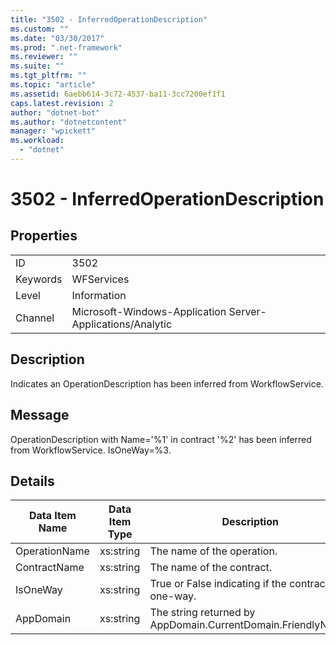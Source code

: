 ```yaml
---
title: "3502 - InferredOperationDescription"
ms.custom: ""
ms.date: "03/30/2017"
ms.prod: ".net-framework"
ms.reviewer: ""
ms.suite: ""
ms.tgt_pltfrm: ""
ms.topic: "article"
ms.assetid: 6aebb614-3c72-4537-ba11-3cc7200ef1f1
caps.latest.revision: 2
author: "dotnet-bot"
ms.author: "dotnetcontent"
manager: "wpickett"
ms.workload: 
  - "dotnet"
---
```

# 3502 - InferredOperationDescription
## Properties  

|||  
|-|-|  
|ID|3502|  
|Keywords|WFServices|  
|Level|Information|  
|Channel|Microsoft-Windows-Application Server-Applications/Analytic|  

## Description  
 Indicates an OperationDescription has been inferred from WorkflowService.  

## Message  
 OperationDescription with Name='%1' in contract '%2' has been inferred from WorkflowService. IsOneWay=%3.  

## Details  


| Data Item Name | Data Item Type |                         Description                          |
|----------------|----------------|--------------------------------------------------------------|
| OperationName  |   xs:string    |                  The name of the operation.                  |
|  ContractName  |   xs:string    |                  The name of the contract.                   |
|    IsOneWay    |   xs:string    |     True or False indicating if the contract is one-way.     |
|   AppDomain    |   xs:string    | The string returned by AppDomain.CurrentDomain.FriendlyName. |

